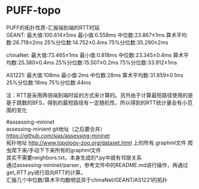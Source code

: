 # PUFF-topo  
PUFF的拓扑性质-汇报端到端的RTT时延  
GEANT:  最大值:100.614±5ms  最小值:0.558ms  中位数:23.867±1ms  算术平均数:26.718±2ms  25%分位数:14.752±0.4ms  75%分位数:35.290±2ms

chinaNet:  最大值:73.465±1ms  最小值:0.818ms  中位数:23.345±0.4ms  算术平均数:25.380±0.4ms  25%分位数:15.507±0.2ms  75%分位数:33.912±1ms

AS1221:  最大值:108ms  最小值:2ms  中位数:28ms  算术平均数:31.859±0.1ms  25%分位数:18ms  75%分位数:44ms

注：RTT是采用两倍端到端时延的方式来计算的。另外由于计算最短路径使用的是基于跳数的BFS，得到的最短路径有一定随机性，所以得到的RTT统计量会有小范围的变化  

#assessing-mininet  
assessing-minient git地址（之后要合并）  
https://github.com/sjas/assessing-mininet  
拓扑地址 http://www.topology-zoo.org/dataset.html
上的所有.graphml文件
爬虫爬下来/手动下下来所有的graphml文件    
其实不需要neighbors.txt，本身生成的*.py中就有邻居关系  
通过assessing-mininet/parser，参考文件中的README.md进行操作，再通过get_RTT.py进行双向RTT的计算。  
汇报几个中位数/算术平均数明显异于chinaNet/GEANT/AS1221的拓扑  